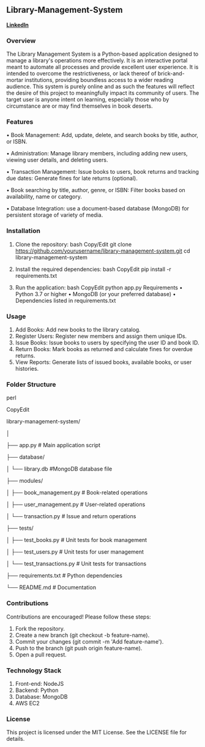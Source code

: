 ## Library-Management-System

__[LinkedIn](https://www.linkedin.com/in/brown-ekeledo)__

### Overview

The Library Management System is a Python-based application designed to manage a library's operations more effectively. It is an interactive portal meant to automate all processes and provide excellent user experience. It is intended to overcome the restrictiveness, or lack thereof of brick-and-mortar institutions, providing boundless access to a wider reading audience. This system is purely online and as such the features will reflect the desire of this project to meaningfully impact its community of users. The target user is anyone intent on learning, especially those who by circumstance are or may find themselves in book deserts.

### Features

•	Book Management: Add, update, delete, and search books by title, author, or ISBN.

•	Administration: Manage library members, including adding new users, viewing user details, and deleting users.

•	Transaction Management: Issue books to users, book returns and tracking due dates: Generate fines for late returns (optional).

•	Book searching by title, author, genre, or ISBN: Filter books based on availability, name or category.

•	Database Integration: use a document-based database (MongoDB) for persistent storage of variety of media.

### Installation

1.	Clone the repository:
bash
Copy/Edit
git clone https://github.com/yourusername/library-management-system.git
cd library-management-system

2.	Install the required dependencies:
bash
CopyEdit
pip install -r requirements.txt
3.	Run the application:
bash
CopyEdit
python app.py
Requirements
•	Python 3.7 or higher
•	MongoDB (or your preferred database)
•	Dependencies listed in requirements.txt 

### Usage
1.	Add Books: Add new books to the library catalog.
2.	Register Users: Register new members and assign them unique IDs.
3.	Issue Books: Issue books to users by specifying the user ID and book ID.
4.	Return Books: Mark books as returned and calculate fines for overdue returns.
5.	View Reports: Generate lists of issued books, available books, or user histories.

### Folder Structure

perl

CopyEdit

library-management-system/

│

├── app.py      # Main application script

├── database/

│   └── library.db     #MongoDB database file

├── modules/

│   ├── book_management.py # Book-related operations

│   ├── user_management.py # User-related operations

│   └── transaction.py  # Issue and return operations

├── tests/

│   ├── test_books.py  # Unit tests for book management

│   ├── test_users.py  # Unit tests for user management

│   └── test_transactions.py # Unit tests for transactions

├── requirements.txt  # Python dependencies

└── README.md  # Documentation

### Contributions

Contributions are encouraged! Please follow these steps:
1.	Fork the repository.
2.	Create a new branch (git checkout -b feature-name).
3.	Commit your changes (git commit -m 'Add feature-name').
4.	Push to the branch (git push origin feature-name).
5.	Open a pull request.

### Technology Stack

1.	Front-end: NodeJS
2.	Backend: Python
3.	Database: MongoDB
4.	AWS EC2

### License

This project is licensed under the MIT License. See the LICENSE file for details.
